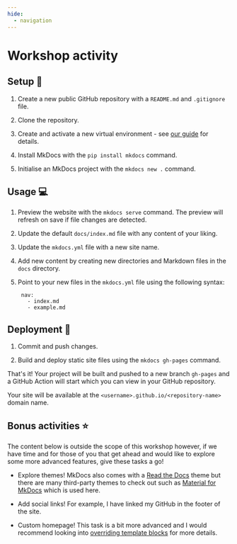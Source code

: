 ```yaml
---
hide:
  - navigation
---
```


# Workshop activity

## Setup :wrench:

1. Create a new public GitHub repository with a `README.md` and `.gitignore` file.

2. Clone the repository.

3. Create and activate a new virtual environment - see [our guide](https://nhsdigital.github.io/rap-community-of-practice/training_resources/python/virtual-environments/venv/) for details.

4. Install MkDocs with the `pip install mkdocs` command.

5. Initialise an MkDocs project with the `mkdocs new .` command.

## Usage :computer:

1. Preview the website with the `mkdocs serve` command. The preview will refresh on save if file changes are detected.

2. Update the default `docs/index.md` file with any content of your liking.

3. Update the `mkdocs.yml` file with a new site name.

4. Add new content by creating new directories and Markdown files in the `docs` directory.

5. Point to your new files in the `mkdocs.yml` file using the following syntax:

        nav:
          - index.md
          - example.md

## Deployment :rocket:

1. Commit and push changes.

2. Build and deploy static site files using the `mkdocs gh-pages` command.

That's it! Your project will be built and pushed to a new branch `gh-pages` and a GitHub Action will start which you can view in your GitHub repository.

Your site will be available at the `<username>.github.io/<repository-name>` domain name.

## Bonus activities :star:

The content below is outside the scope of this workshop however, if we have time and for those of you that get ahead and would like to explore some more advanced features, give these tasks a go!

- Explore themes! MkDocs also comes with a [Read the Docs](https://docs.readthedocs.io/en/stable/index.html) theme but there are many third-party themes to check out such as [Material for MkDocs](https://squidfunk.github.io/mkdocs-material/) which is used here.

- Add social links! For example, I have linked my GitHub in the footer of the site.

- Custom homepage! This task is a bit more advanced and I would recommend looking into [overriding template blocks](https://www.mkdocs.org/user-guide/customizing-your-theme/) for more details.

